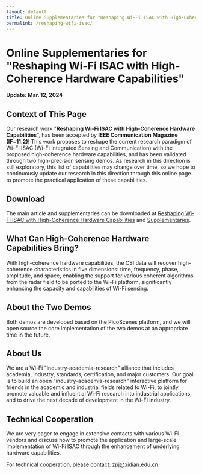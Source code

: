 ```yaml
---
layout: default
title: Online Supplementaries for "Reshaping Wi-Fi ISAC with High-Coherence Hardware Capabilities"
permalink: /reshaping-wifi-isac/
---
```


# Online Supplementaries for "Reshaping Wi-Fi ISAC with High-Coherence Hardware Capabilities"

**Update: Mar. 12, 2024**

## Context of This Page

Our research work "**Reshaping Wi-Fi ISAC with High-Coherence Hardware Capabilities**", has been accepted by **IEEE Communication Magazine (IF=11.2)**! This work proposes to reshape the current research paradigm of Wi-Fi ISAC (Wi-Fi Integrated Sensing and Communication) with the proposed high-coherence hardware capabilities, and has been validated through two high-precision sensing demos. As research in this direction is still exploratory, this list of capabilities may change over time, so we hope to continuously update our research in this direction through this online page to promote the practical application of these capabilities.

## Download

The main article and supplementaries can be downloaded at [Reshaping Wi-Fi ISAC with High-Coherence Hardware Capabilities](_static/Reshaping-Main.pdf) and [Supplementaries](_static/Reshaping-Supplementary.pdf).

## What Can High-Coherence Hardware Capabilities Bring?

With high-coherence hardware capabilities, the CSI data will recover high-coherence characteristics in five dimensions: time, frequency, phase, amplitude, and space, enabling the support for various coherent algorithms from the radar field to be ported to the Wi-Fi platform, significantly enhancing the capacity and capabilities of Wi-Fi sensing.

## About the Two Demos

Both demos are developed based on the PicoScenes platform, and we will open source the core implementation of the two demos at an appropriate time in the future.

## About Us

We are a Wi-Fi "industry-academia-research" alliance that includes academia, industry, standards, certification, and major customers. Our goal is to build an open "industry-academia-research" interactive platform for friends in the academic and industrial fields related to Wi-Fi, to jointly promote valuable and influential Wi-Fi research into industrial applications, and to drive the next decade of development in the Wi-Fi industry.

## Technical Cooperation

We are very eager to engage in extensive contacts with various Wi-Fi vendors and discuss how to promote the application and large-scale implementation of Wi-Fi ISAC through the enhancement of underlying hardware capabilities.

For technical cooperation, please contact: zpj@xidian.edu.cn
